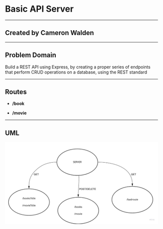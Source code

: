 # Basic API Server

***

## Created by Cameron Walden

***

## Problem Domain 

Build a REST API using Express, by creating a proper series of endpoints that perform CRUD operations on a database, using the REST standard

***

## Routes

- **/book**

- **/movie**

***

## UML

<img src = "./img/basic-api-server.jpg">